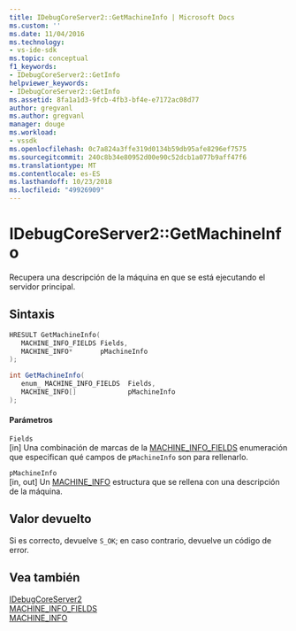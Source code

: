 ```yaml
---
title: IDebugCoreServer2::GetMachineInfo | Microsoft Docs
ms.custom: ''
ms.date: 11/04/2016
ms.technology:
- vs-ide-sdk
ms.topic: conceptual
f1_keywords:
- IDebugCoreServer2::GetInfo
helpviewer_keywords:
- IDebugCoreServer2::GetInfo
ms.assetid: 8fa1a1d3-9fcb-4fb3-bf4e-e7172ac08d77
author: gregvanl
ms.author: gregvanl
manager: douge
ms.workload:
- vssdk
ms.openlocfilehash: 0c7a824a3ffe319d0134b59db95afe8296ef7575
ms.sourcegitcommit: 240c8b34e80952d00e90c52dcb1a077b9aff47f6
ms.translationtype: MT
ms.contentlocale: es-ES
ms.lasthandoff: 10/23/2018
ms.locfileid: "49926909"
---
```

# <a name="idebugcoreserver2getmachineinfo"></a>IDebugCoreServer2::GetMachineInfo
Recupera una descripción de la máquina en que se está ejecutando el servidor principal.  
  
## <a name="syntax"></a>Sintaxis  
  
```cpp  
HRESULT GetMachineInfo(   
   MACHINE_INFO_FIELDS Fields,  
   MACHINE_INFO*       pMachineInfo  
);  
```  
  
```csharp  
int GetMachineInfo(   
   enum_ MACHINE_INFO_FIELDS  Fields,  
   MACHINE_INFO[]             pMachineInfo  
);  
```  
  
#### <a name="parameters"></a>Parámetros  
 `Fields`  
 [in] Una combinación de marcas de la [MACHINE_INFO_FIELDS](../../../extensibility/debugger/reference/machine-info-fields.md) enumeración que especifican qué campos de `pMachineInfo` son para rellenarlo.  
  
 `pMachineInfo`  
 [in, out] Un [MACHINE_INFO](../../../extensibility/debugger/reference/machine-info.md) estructura que se rellena con una descripción de la máquina.  
  
## <a name="return-value"></a>Valor devuelto  
 Si es correcto, devuelve `S_OK`; en caso contrario, devuelve un código de error.  
  
## <a name="see-also"></a>Vea también  
 [IDebugCoreServer2](../../../extensibility/debugger/reference/idebugcoreserver2.md)   
 [MACHINE_INFO_FIELDS](../../../extensibility/debugger/reference/machine-info-fields.md)   
 [MACHINE_INFO](../../../extensibility/debugger/reference/machine-info.md)
